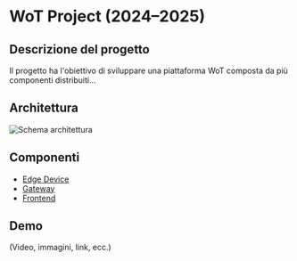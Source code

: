 # WoT Project (2024–2025)

## Descrizione del progetto
Il progetto ha l'obiettivo di sviluppare una piattaforma WoT composta da più componenti distribuiti...

## Architettura
![Schema architettura](link-immagine)

## Componenti
- [Edge Device](https://github.com/tuo-username/wot-project-2024-2025--edge-device)
- [Gateway](https://github.com/tuo-username/wot-project-2024-2025--gateway)
- [Frontend](https://github.com/tuo-username/wot-project-2024-2025--frontend)

## Demo
(Video, immagini, link, ecc.)
